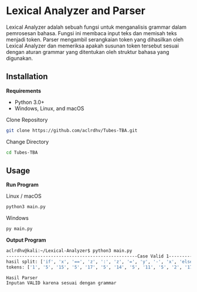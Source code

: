 # Lexical Analyzer and Parser
Lexical Analyzer adalah sebuah fungsi untuk menganalisis grammar dalam pemrosesan bahasa. Fungsi ini membaca input teks dan memisah teks menjadi token.
Parser mengambil serangkaian token yang dihasilkan oleh Lexical Analyzer dan memeriksa apakah susunan token tersebut sesuai dengan aturan grammar yang ditentukan oleh struktur bahasa yang digunakan.
## Installation
**Requirements**
  * Python 3.0+
  * Windows, Linux, and macOS

Clone Repository
```bash
git clone https://github.com/aclrdhv/Tubes-TBA.git
```
Change Directory
```bash
cd Tubes-TBA
```

## Usage
**Run Program**

Linux / macOS
```bash
python3 main.py
```
Windows
```bash
py main.py
```
**Output Program**
```sh
aclrdhv@kali:~/Lexical-Analyzer$ python3 main.py
--------------------------------------------------Case Valid 1--------------------------------------------
hasil split: ['if', 'x', '==', 'z', ':', 'z', '=', 'y', '-', 'x', 'else', ':', 'z', '=', 'y', '*', 'x']
tokens: ['1', '5', '15', '5', '17', '5', '14', '5', '11', '5', '2', '17', '5', '14', '5', '12', '5', '#']

Hasil Parser
Inputan VALID karena sesuai dengan grammar
```
